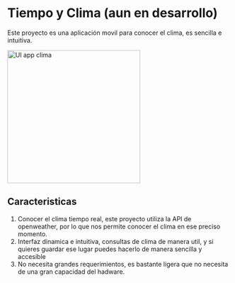 # Tiempo y Clima (aun en desarrollo)
Este proyecto es una aplicación movil para conocer el clima, es sencilla e intuitiva.

<img src="https://github.com/user-attachments/assets/8f40ca39-6d81-4e97-b3b3-f3d064d7bad3" alt="UI app clima" width="300"/>

## Caracteristicas
1. Conocer el clima tiempo real, este proyecto utiliza la API de openweather, por lo que nos permite conocer el clima en ese preciso momento.
2. Interfaz dinamica e intuitiva, consultas de clima de manera util, y si quieres guardar ese lugar puedes hacerlo de manera sencilla y accesible
3. No necesita grandes requerimientos, es bastante ligera que no necesita de una gran capacidad del hadware.

